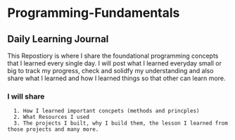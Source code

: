 # **Programming-Fundamentals**

## **Daily Learning Journal**

This Repostiory is where I share the foundational programming concepts that I learned every single day. I will post what I learned everyday small or big to track my progress, check and solidfy my understanding and also share what I learned and how I learned things so that other can learn more.  

### I will share 
      1. How I learned important concpets (methods and princples)
      2. What Resources I used 
      3. The projects I built, why I build them, the lesson I learned from those projects and many more. 
